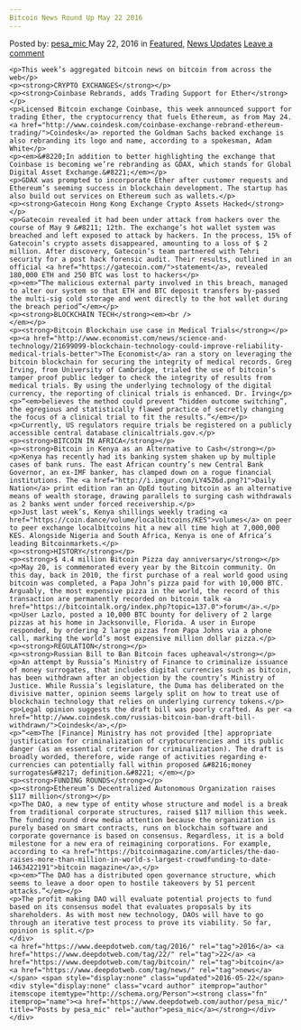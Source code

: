 ```yaml
---
Bitcoin News Round Up May 22 2016
---
```

<article class="post-listing post-14201 post type-post status-publish format-standard has-post-thumbnail hentry  tag-3336 tag-2700 tag-bitcoin tag-news">
    <div class="post-inner">
        <span>Posted by: <a href="https://www.deepdotweb.com/author/pesa_mic/" title="">pesa_mic </a></span>
    <span>May 22, 2016</span>
    <span>in <a href="https://www.deepdotweb.com/category/deepdot-news/" rel="category tag">Featured</a>, <a href="https://www.deepdotweb.com/category/news-updates/" rel="category tag">News Updates</a></span>
    <span><a href="https://www.deepdotweb.com/2016/05/22/bitcoin-news-round-may-22-2016/#respond">Leave a comment</a></span>
    </p>
    <div class="clear"></div>
    
    <p>This week’s aggregated bitcoin news on bitcoin from across the web</p>
    <p><strong>CRYPTO EXCHANGES</strong></p>
    <p><strong>Coinbase Rebrands, adds Trading Support for Ether</strong></p>
    <p>Licensed Bitcoin exchange Coinbase, this week announced support for trading Ether, the cryptocurrency that fuels Ethereum, as from May 24. <a href="http://www.coindesk.com/coinbase-exchange-rebrand-ethereum-trading/">Coindesk</a> reported the Goldman Sachs backed exchange is also rebranding its logo and name, according to a spokesman, Adam White</p>
    <p><em>&#8220;In addition to better highlighting the exchange that Coinbase is becoming we’re rebranding as GDAX, which stands for Global Digital Asset Exchange.&#8221;</em></p>
    <p>GDAX was prompted to incorporate Ether after customer requests and Ethereum’s seeming success in blockchain development. The startup has also build out services on Ethereum such as wallets.</p>
    <p><strong>Gatecoin Hong Kong Exchange Crypto Assets Hacked</strong></p>
    <p>Gatecoin revealed it had been under attack from hackers over the course of May 9 &#8211; 12th. The exchange’s hot wallet system was breached and left exposed to attack by hackers. In the process, 15% of Gatecoin’s crypto assets disappeared, amounting to a loss of $ 2 million. After discovery, Gatecoin’s team partnered with Tehri security for a post hack forensic audit. Their results, outlined in an official <a href="https://gatecoin.com/">statement</a>, revealed 180,000 ETH and 250 BTC was lost to hackers</p>
    <p><em>“The malicious external party involved in this breach, managed to alter our system so that ETH and BTC deposit transfers by-passed the multi-sig cold storage and went directly to the hot wallet during the breach period”</em></p>
    <p><strong>BLOCKCHAIN TECH</strong><em><br />
    </em></p>
    <p><strong>Bitcoin Blockchain use case in Medical Trials</strong></p>
    <p><a href="http://www.economist.com/news/science-and-technology/21699099-blockchain-technology-could-improve-reliability-medical-trials-better">The Economist</a> ran a story on leveraging the bitcoin blockchain for securing the integrity of medical records. Greg Irving, from University of Cambridge, trialed the use of bitcoin’s tamper proof public ledger to check the integrity of results from medical trials. By using the underlying technology of the digital currency, the reporting of clinical trials is enhanced. Dr. Irving</p>
    <p>“<em>believes the method could prevent “hidden outcome switching”, the egregious and statistically flawed practice of secretly changing the focus of a clinical trial to fit the results.”</em></p>
    <p>Currently, US regulators require trials be registered on a publicly accessible central database clinicaltrials.gov.</p>
    <p><strong>BITCOIN IN AFRICA</strong></p>
    <p><strong>Bitcoin in Kenya as an Alternative to Cash</strong></p>
    <p>Kenya has recently had its banking system shaken up by multiple cases of bank runs. The east African country’s new Central Bank Governor, an ex-IMF banker, has clamped down on a rogue financial institutions. The <a href="http://i.imgur.com/LY45Z6d.png?1">Daily Nation</a> print edition ran an OpEd touting bitcoin as an alternative means of wealth storage, drawing parallels to surging cash withdrawals as 2 banks went under forced receivership.</p>
    <p>Just last week’s, Kenya shillings weekly trading <a href="https://coin.dance/volume/localbitcoins/KES">volumes</a> on peer to peer exchange localbitcoins hit a new all time high at 7,000,000 KES. Alongside Nigeria and South Africa, Kenya is one of Africa’s leading Bitcoinmarkets.</p>
    <p><strong>HISTORY</strong></p>
    <p><strong>$ 4.4 million Bitcoin Pizza day anniversary</strong></p>
    <p>May 20, is commemorated every year by the Bitcoin community. On this day, back in 2010, the first purchase of a real world good using bitcoin was completed, a Papa John’s pizza paid for with 10,000 BTC. Arguably, the most expensive pizza in the world, the record of this transaction are permanently recorded on bitcoin talk <a href="https://bitcointalk.org/index.php?topic=137.0">forum</a>.</p>
    <p>User Lazlo, posted a 10,000 BTC bounty for delivery of 2 large pizzas at his home in Jacksonville, Florida. A user in Europe responded, by ordering 2 large pizzas from Papa Johns via a phone call, marking the world’s most expensive million dollar pizza.</p>
    <p><strong>REGULATION</strong></p>
    <p><strong>Russian Bill to Ban Bitcoin faces upheaval</strong></p>
    <p>An attempt by Russia’s Ministry of Finance to criminalize issuance of money surrogates, that includes digital currencies such as bitcoin, has been withdrawn after an objection by the country’s Ministry of Justice. While Russia’s legislature, the Duma has deliberated on the divisive matter, opinion seems largely split on how to treat use of blockchain technology that relies on underlying currency tokens.</p>
    <p>Legal opinion suggests the draft bill was poorly crafted. As per <a href="http://www.coindesk.com/russias-bitcoin-ban-draft-bill-withdrawn/">Coindesk</a>,</p>
    <p>“<em>The [Finance] Ministry has not provided [the] appropriate justification for criminalization of cryptocurrencies and its public danger (as an essential criterion for criminalization). The draft is broadly worded, therefore, wide range of activities regarding e-currencies can potentially fall within proposed &#8216;money surrogates&#8217; definition.&#8221; </em></p>
    <p><strong>FUNDING ROUNDS</strong></p>
    <p><strong>Ethereum’s Decentralized Autonomous Organization raises $117 million</strong></p>
    <p>The DAO, a new type of entity whose structure and model is a break from traditional corporate structures, raised $117 million this week. The funding round drew media attention because the organization is purely based on smart contracts, runs on blockchain software and corporate governance is based on consensus. Regardless, it is a bold milestone for a new era of reimagining corporations. For example, according to <a href="https://bitcoinmagazine.com/articles/the-dao-raises-more-than-million-in-world-s-largest-crowdfunding-to-date-1463422191">bitcoin magazine</a>,</p>
    <p><em>“The DAO has a distributed open governance structure, which seems to leave a door open to hostile takeovers by 51 percent attacks.”</em></p>
    <p>The profit making DAO will evaluate potential projects to fund based on its consensus model that evaluates proposals by its shareholders. As with most new technology, DAOs will have to go through an iterative test process to prove its viability. So far, opinion is split.</p>
    </div>
    <a href="https://www.deepdotweb.com/tag/2016/" rel="tag">2016</a> <a href="https://www.deepdotweb.com/tag/22/" rel="tag">22</a> <a href="https://www.deepdotweb.com/tag/bitcoin/" rel="tag">bitcoin</a> <a href="https://www.deepdotweb.com/tag/news/" rel="tag">news</a></span> <span style="display:none" class="updated">2016-05-22</span>
    <div style="display:none" class="vcard author" itemprop="author" itemscope itemtype="http://schema.org/Person"><strong class="fn" itemprop="name"><a href="https://www.deepdotweb.com/author/pesa_mic/" title="Posts by pesa_mic" rel="author">pesa_mic</a></strong></div>
    </div>
</article>

